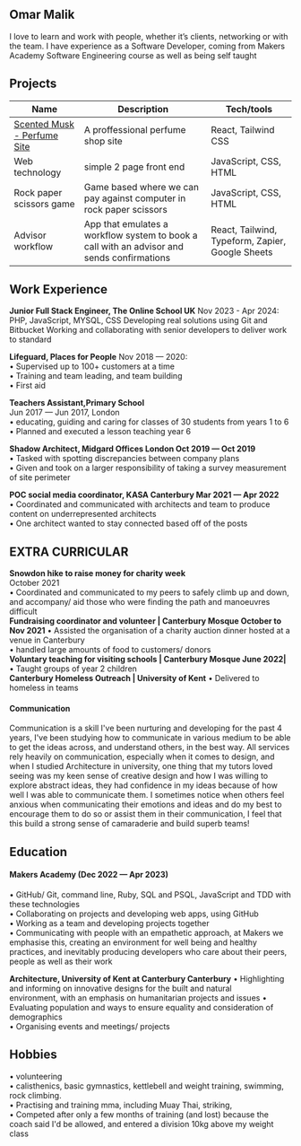 ## Omar Malik

I love to learn and work with people, whether it’s clients, networking or with the team. I have experience as a Software Developer, coming from Makers Academy Software Engineering course as well as being self taught

## Projects

| Name                         | Description       | Tech/tools        |
| ---------------------------- | ----------------- | ----------------- |
| [Scented Musk - Perfume Site]( https://scented-musk.vercel.app)  | A proffessional perfume shop site | React, Tailwind CSS |
| Web technology               | simple 2 page front end | JavaScript, CSS, HTML |
| Rock paper scissors game     | Game based where we can pay against computer in rock paper scissors | JavaScript, CSS, HTML |
| Advisor workflow             | App that emulates a workflow system to book a call with an advisor and sends confirmations | React, Tailwind, Typeform, Zapier, Google Sheets|


## Work Experience

**Junior Full Stack Engineer, The Online School UK**
Nov 2023 - Apr 2024:
PHP, JavaScript, MYSQL, CSS
Developing real solutions using Git and Bitbucket
Working and collaborating with senior developers to deliver work to standard


 **Lifeguard, Places for People**
Nov 2018 — 2020:  
  •  Supervised up to 100+ customers at a time  
  •  Training and team leading, and team building  
  •  First aid

 **Teachers Assistant,Primary School**  
Jun 2017 — Jun 2017, London  
  •  educating, guiding and caring for classes of 30 students from years 1 to 6  
  •  Planned and executed a lesson teaching year 6  

 **Shadow Architect, Midgard Offices London Oct 2019 — Oct 2019**  
  •  Tasked with spotting discrepancies between company plans  
  •  Given and took on a larger responsibility of taking a survey measurement of site
perimeter


 **POC social media coordinator, KASA Canterbury Mar 2021 — Apr 2022**  
  •  Coordinated and communicated with architects and team to produce content on
underrepresented architects  
  •  One architect wanted to stay connected based off of the posts


## EXTRA CURRICULAR 
 **Snowdon hike to raise money for charity week**  
October 2021  
  •  Coordinated and communicated to my peers to safely climb up and down, and accompany/ aid those who were finding the path and manoeuvres difficult  
**Fundraising coordinator and volunteer | Canterbury Mosque October to Nov 2021**
  •  Assisted the organisation of a charity auction dinner hosted at a venue in Canterbury  
  •  handled large amounts of food to customers/ donors  
**Voluntary teaching for visiting schools | Canterbury Mosque June 2022|**
  •  Taught groups of year 2 children  
**Canterbury Homeless Outreach | University of Kent**
  •  Delivered to homeless in teams  

#### Communication
Communication is a skill I've been nurturing and developing for the past 4 years, I've been studying how to communicate in various medium to be able to get the ideas across, and understand others, in the best way. All services rely heavily on communication, especially when it comes to design, and when I studied Architecture in university, one thing that my tutors loved seeing was my keen sense of creative design and how I was willing to explore abstract ideas, they had confidence in my ideas because of how well I was able to communicate them. I sometimes notice when others feel anxious when communicating their emotions and ideas and do my best to encourage them to do so or assist them in their communication, I feel that this build a strong sense of camaraderie and build superb teams!


## Education

#### Makers Academy (Dec 2022 — Apr 2023)
  •  GitHub/ Git, command line, Ruby, SQL and PSQL, JavaScript and TDD with these technologies  
  •  Collaborating on projects and developing web apps, using GitHub  
  •  Working as a team and developing projects together  
  •  Communicating with people with an empathetic approach, at Makers we
emphasise this, creating an environment for well being and healthy practices, and inevitably producing developers who care about their peers, people as well as their work  

 **Architecture, University of Kent at Canterbury Canterbury**
  •  Highlighting and informing on innovative designs for the built and natural  
environment, with an emphasis on humanitarian projects and issues
  •  Evaluating population and ways to ensure equality and consideration of
demographics  
  •  Organising events and meetings/ projects  


## Hobbies
  • volunteering  
  • calisthenics, basic gymnastics, kettlebell and weight training,
swimming, rock climbing.  
  • Practising and training mma, including Muay Thai, striking,  
  • Competed after only a few months of training (and lost) because the coach said I'd be allowed, and entered a division 10kg above my weight class  


